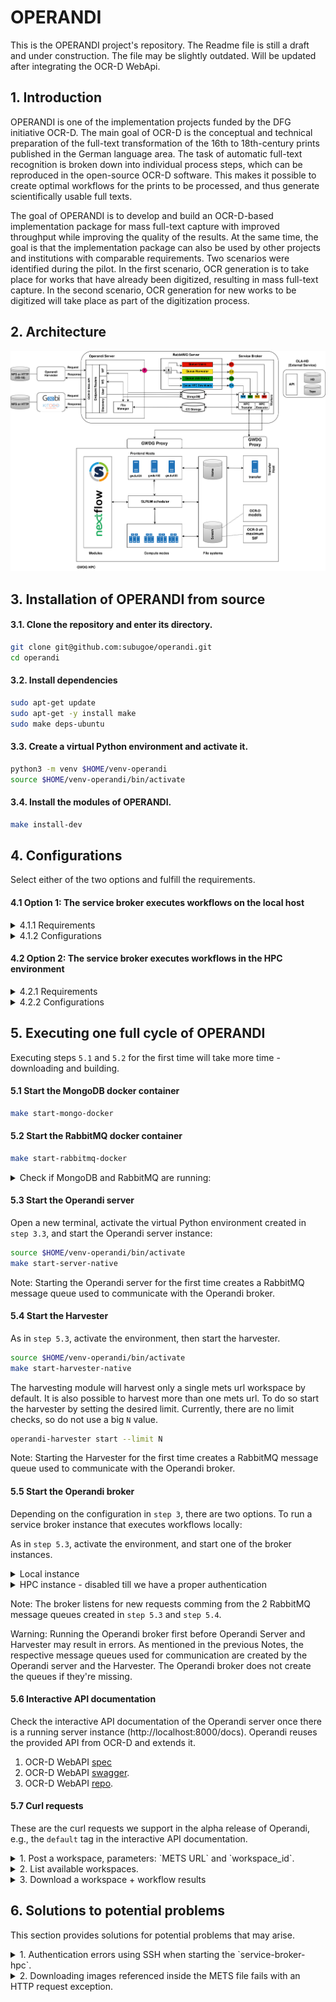 # OPERANDI
This is the OPERANDI project's repository. The Readme file is still a draft and under construction.
The file may be slightly outdated. Will be updated after integrating the OCR-D WebApi.

## 1. Introduction
OPERANDI is one of the implementation projects funded by the DFG initiative OCR-D. The main goal of OCR-D is the conceptual and technical preparation of the full-text transformation of the 16th to 18th-century prints published in the German language area. The task of automatic full-text recognition is broken down into individual process steps, which can be reproduced in the open-source OCR-D software. This makes it possible to create optimal workflows for the prints to be processed, and thus generate scientifically usable full texts.

The goal of OPERANDI is to develop and build an OCR-D-based implementation package for mass full-text capture with improved throughput while improving the quality of the results. At the same time, the goal is that the implementation package can also be used by other projects and institutions with comparable requirements. Two scenarios were identified during the pilot. In the first scenario, OCR generation is to take place for works that have already been digitized, resulting in mass full-text capture. In the second scenario, OCR generation for new works to be digitized will take place as part of the digitization process.

## 2. Architecture
<picture>
  <img src="https://raw.githubusercontent.com/subugoe/operandi/main/OPERANDI_arch.png">
</picture>

## 3. Installation of OPERANDI from source
#### 3.1. Clone the repository and enter its directory.
```sh
git clone git@github.com:subugoe/operandi.git
cd operandi
```

#### 3.2. Install dependencies
```sh
sudo apt-get update
sudo apt-get -y install make
sudo make deps-ubuntu
```

#### 3.3. Create a virtual Python environment and activate it.
```sh
python3 -m venv $HOME/venv-operandi
source $HOME/venv-operandi/bin/activate
```

#### 3.4. Install the modules of OPERANDI.
```sh
make install-dev
```

## 4. Configurations

Select either of the two options and fulfill the requirements.

#### 4.1 Option 1: The service broker executes workflows on the local host

<details>
<summary> 4.1.1 Requirements </summary>

1. OCR-D Software, check [here](https://ocr-d.de/en/setup) for more details. 
For simplicity, just pull the docker image of `ocrd/all:maximum`. 
As the tag hints, this will download the entire OCR-D software (~13.5GB).
```sh
docker pull ocrd/all:maximum
```

2. Nextflow installed locally, check [here](https://www.nextflow.io/docs/latest/getstarted.html) for more details.
```sh
curl -s https://get.nextflow.io | bash
chmod +x nextflow
mv nextflow /usr/local/bin/
nextflow -v
```

</details>

<details>
 <summary> 4.1.2 Configurations </summary>
By default the service broker is configured to run locally. 
No further configurations needed.
</details>

#### 4.2 Option 2: The service broker executes workflows in the HPC environment

<details>
<summary> 4.2.1 Requirements </summary>

1. GWDG credentials, check [here](https://docs.gwdg.de/doku.php?id=en:services:application_services:high_performance_computing:account_activation).
2. Access to the HPC environment, check [here](https://docs.gwdg.de/doku.php?id=en:services:application_services:high_performance_computing:connect_with_ssh).
</details>

<details>
<summary> 4.2.2 Configurations </summary>

1. Set the HPC related credentials `HPC_USERNAME` and `HPC_KEY_PATH` inside the 
`operandi/src/service_broker/service_broker/config.toml` file of the 
service broker module.

2. Reinstall the OPERANDI modules to save the changes of the previous step
```sh
make install-dev
```

Soon there will be a more convenient way to configure things 
and reinstallation of modules will not be needed.
</details>

## 5. Executing one full cycle of OPERANDI

Executing steps `5.1` and `5.2` for the first time will take more time - downloading and building.

#### 5.1 Start the MongoDB docker container
```bash
make start-mongo-docker
```

#### 5.2 Start the RabbitMQ docker container
```bash
make start-rabbitmq-docker
```

<details>
 <summary> Check if MongoDB and RabbitMQ are running: </summary>

`sudo lsof -i -P -n | grep LISTEN` or `docker ps`

By default, the MongoDB is listening on port 27018 and 
RabbitMQ is listening on ports 5672, 15672, and 25672.
```sh
docker-pr 102316  root  4u  IPv4 635588  0t0  TCP *:27018 (LISTEN)
docker-pr 102323  root  4u  IPv6 644201  0t0  TCP *:27018 (LISTEN)
docker-pr 103097  root  4u  IPv4 637506  0t0  TCP *:25672 (LISTEN)
docker-pr 103103  root  4u  IPv6 646574  0t0  TCP *:25672 (LISTEN)
docker-pr 103116  root  4u  IPv4 648464  0t0  TCP *:15672 (LISTEN)
docker-pr 103122  root  4u  IPv6 630453  0t0  TCP *:15672 (LISTEN)
docker-pr 103134  root  4u  IPv4 642880  0t0  TCP *:5672 (LISTEN)
docker-pr 103141  root  4u  IPv6 642885  0t0  TCP *:5672 (LISTEN)
```
</details>

#### 5.3 Start the Operandi server
Open a new terminal, activate the virtual Python environment created in `step 3.3`, and 
start the Operandi server instance:
```bash
source $HOME/venv-operandi/bin/activate
make start-server-native
```

Note: Starting the Operandi server for the first time creates a RabbitMQ message queue 
used to communicate with the Operandi broker.

#### 5.4 Start the Harvester
As in `step 5.3`, activate the environment, then start the harvester.
```bash
source $HOME/venv-operandi/bin/activate
make start-harvester-native
```
The harvesting module will harvest only a single mets url workspace by default.
It is also possible to harvest more than one mets url. 
To do so start the harvester by setting the desired limit.
Currently, there are no limit checks, so do not use a big `N` value.
```bash
operandi-harvester start --limit N
```

Note: Starting the Harvester for the first time creates a RabbitMQ message queue 
used to communicate with the Operandi broker.

#### 5.5 Start the Operandi broker
Depending on the configuration in `step 3`, there are two options. 
To run a service broker instance that executes workflows locally:

As in `step 5.3`, activate the environment, and start one of the broker instances.

<details>
 <summary> Local instance </summary>

```bash
source $HOME/venv-operandi/bin/activate
make start-broker-native
```
</details>

<details>
 <summary> HPC instance - disabled till we have a proper authentication </summary>
</details>

Note: The broker listens for new requests comming from the 2 RabbitMQ message queues
created in `step 5.3` and `step 5.4`.

Warning: Running the Operandi broker first before Operandi Server and Harvester may result in errors. 
As mentioned in the previous Notes, the respective message queues used for communication are created 
by the Operandi server and the Harvester. 
The Operandi broker does not create the queues if they're missing.

#### 5.6 Interactive API documentation

Check the interactive API documentation of the Operandi server once there is a running server instance (http://localhost:8000/docs).
Operandi reuses the provided API from OCR-D and extends it.

1. OCR-D WebAPI [spec](https://github.com/OCR-D/spec/blob/master/openapi.yml)
2. OCR-D WebAPI [swagger](https://app.swaggerhub.com/apis/kba/ocr-d_web_api/0.0.1#/).
3. OCR-D WebAPI [repo](https://github.com/OCR-D/ocrd-webapi-implementation).

#### 5.7 Curl requests
These are the curl requests we support in the alpha release of Operandi, e.g., 
the `default` tag in the interactive API documentation.

<details>
 <summary> 1. Post a workspace, parameters: `METS URL` and `workspace_id`. </summary>

```sh
E.g.:
mets_url=https://content.staatsbibliothek-berlin.de/dc/PPN631277528.mets.xml
workspace_id=PPN631277528
```
`Warning`: Note that in `mets_url=VALUE` the `:` and `/` are replaced with `%3A` and `%2F`, respectively, in the curl command below.
Do not just copy and paste a browser link.

```sh
curl -X 'POST' 'http://localhost:8000/mets_url/?mets_url=https%3A%2F%2Fcontent.staatsbibliothek-berlin.de%2Fdc%2FPPN631277528.mets.xml&workspace_id=PPN631277528'
```

The `workspace_id` is modified with a timestamp suffix, i.e., `workspace_id_{timestamp}`

Once you submit the `mets_url` and the `workspace_id`, the service broker creates a directory named `workspace_id_%Y%m%d_%H%M`,
downloads the mets file, and the images of fileGrp `DEFAULT` inside the mets file.
Then the broker triggers a Nextflow workflow on that workspace using the base Nextflow script inside the service broker
(the base Nextflow script runs only the binarization processor). 

Soon, we will support a way to provide the desired `fileGrp` to be used. 
Moreover, we will offer several ready-to-run Nextflow scripts to choose from instead of running just the base Nextflow script.
In addition, there will be a way to provide an OCR-D process workflow text file which will be converted to a Nextflow script.
Check [here](https://github.com/MehmedGIT/OtoN_Converter) for additional information on the OtoN (OCR-D to Nextflow) converter. 

</details>

<details>
 <summary> 2. List available workspaces.</summary> 

It shows all `workspace_id`'s currently available on the Operandi Server. E.g.:
```sh
curl -X 'GET' 'http://localhost:8000/workspaces/'
```

</details>


<details>
 <summary> 3. Download a workspace + workflow results </summary>

Download the zip of a `workspace_id_timestamp`. Suggestion: first list the available `workspace_id`'s to find your 
`workspace_id` with the timestamp suffix. Then replace `workspace_id=VALUE` appropriately.
Set the `output` path of the zip appropriately, i.e., the download location of the zip.
```sh
curl -X 'GET' 'http://localhost:8000/workspaces/workspace_id?workspace_id=PPN631277528_20220728_1700' --output ~/operandi_results/PPN631277528.zip
```

The zip file includes the following:
1. A `bin` directory with the `ocrd-workspace` and the executed base Nextflow script.
2. A `work` directory that has detailed information on the processes executed with Nextflow (logs, outputs, errors, etc.). 
This is especially useful for debugging!
3. A Nextflow report with execution details such as execution duration and used resources: `report.html` 
4. An `output.txt` that holds the `stdout` of the current Nextflow execution.

</details>

## 6. Solutions to potential problems

This section provides solutions for potential problems that may arise.

<details>
 <summary> 1. Authentication errors using SSH when starting the `service-broker-hpc`.</summary>

A potential reason for that error could be that your private key was not added to the SSH Agent.

Solution:
```sh
eval `ssh-agent -s`
ssh-add /path/to/your_key
```

The first command activates the SSH Agent (in case it is not active).

The second command adds the private key to the SSH Agent. 
The given path for the private key is the path inside the development VM. 
Make sure to provide the correct path for your local installation.

</details>

<details>
 <summary> 2. Downloading images referenced inside the METS file fails with an HTTP request exception.</summary>

This is a known problem. This usually happens with METS files coming from the GDZ. 

The URLs to the images inside the mets file sometimes trigger server-side error exceptions, e.g., `Exception: HTTP request failed: URL (HTTP 500)`

- Bad solution: Find-all and replace `http://gdz-srv1.` with `https://gdz.` inside the mets file.
- Better Solution: Try a METS file URL from another library. E.g.,
```sh
https://content.staatsbibliothek-berlin.de/dc/PPN631277528.mets.xml
```
```sh
curl -X 'POST' 'http://localhost:8000/mets_url/?mets_url=https%3A%2F%2Fcontent.staatsbibliothek-berlin.de%2Fdc%2FPPN631277528.mets.xml&workspace_id=PPN631277528'
```
</details>

